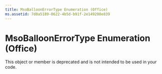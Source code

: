 ```yaml
---
title: MsoBalloonErrorType Enumeration (Office)
ms.assetid: 7d0a5189-0622-4b5d-b91f-2e149208e839
---
```



# MsoBalloonErrorType Enumeration (Office)

This object or member is deprecated and is not intended to be used in your code.


